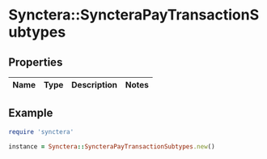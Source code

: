 # Synctera::SyncteraPayTransactionSubtypes

## Properties

| Name | Type | Description | Notes |
| ---- | ---- | ----------- | ----- |

## Example

```ruby
require 'synctera'

instance = Synctera::SyncteraPayTransactionSubtypes.new()
```

